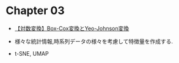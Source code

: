 # Chapter 03

- [【対数変換】Box-Cox変換とYeo-Johnson変換](https://qiita.com/Jumtra/items/84ae4ebfa85407f9d9eb)

- 様々な統計情報,時系列データの様々を考慮して特徴量を作成する.

- t-SNE, UMAP
